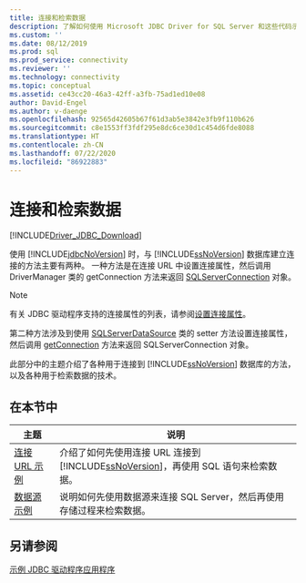 ```yaml
---
title: 连接和检索数据
description: 了解如何使用 Microsoft JDBC Driver for SQL Server 和这些代码示例来连接到 SQL 数据库并检索数据。
ms.custom: ''
ms.date: 08/12/2019
ms.prod: sql
ms.prod_service: connectivity
ms.reviewer: ''
ms.technology: connectivity
ms.topic: conceptual
ms.assetid: ce43cc20-46a3-42ff-a3fb-75ad1ed10e08
author: David-Engel
ms.author: v-daenge
ms.openlocfilehash: 92565d42605b67f61d3ab5e3842e3fb9f110b626
ms.sourcegitcommit: c8e1553ff3fdf295e8dc6ce30d1c454d6fde8088
ms.translationtype: HT
ms.contentlocale: zh-CN
ms.lasthandoff: 07/22/2020
ms.locfileid: "86922883"
---
```

# <a name="connecting-and-retrieving-data"></a>连接和检索数据

[!INCLUDE[Driver_JDBC_Download](../../includes/driver_jdbc_download.md)]

使用 [!INCLUDE[jdbcNoVersion](../../includes/jdbcnoversion_md.md)] 时，与 [!INCLUDE[ssNoVersion](../../includes/ssnoversion-md.md)] 数据库建立连接的方法主要有两种。 一种方法是在连接 URL 中设置连接属性，然后调用 DriverManager 类的 getConnection 方法来返回 [SQLServerConnection](reference/sqlserverconnection-class.md) 对象。

> [!NOTE]
> 有关 JDBC 驱动程序支持的连接属性的列表，请参阅[设置连接属性](setting-the-connection-properties.md)。

第二种方法涉及到使用 [SQLServerDataSource](reference/sqlserverdatasource-class.md) 类的 setter 方法设置连接属性，然后调用 [getConnection](reference/getconnection-method-sqlserverdatasource.md) 方法来返回 SQLServerConnection 对象。

此部分中的主题介绍了各种用于连接到 [!INCLUDE[ssNoVersion](../../includes/ssnoversion-md.md)] 数据库的方法，以及各种用于检索数据的技术。

## <a name="in-this-section"></a>在本节中

| 主题                                             | 说明                                                                                                                                                   |
| ------------------------------------------------- | ------------------------------------------------------------------------------------------------------------------------------------------------------------- |
| [连接 URL 示例](connection-url-sample.md) | 介绍了如何先使用连接 URL 连接到 [!INCLUDE[ssNoVersion](../../includes/ssnoversion-md.md)]，再使用 SQL 语句来检索数据。 |
| [数据源示例](data-source-sample.md)       | 说明如何先使用数据源来连接 SQL Server，然后再使用存储过程来检索数据。                                                 |

## <a name="see-also"></a>另请参阅

[示例 JDBC 驱动程序应用程序](sample-jdbc-driver-applications.md)
